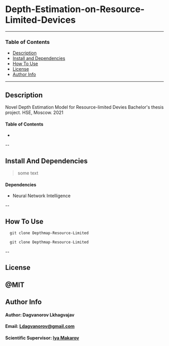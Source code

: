 # Depth-Estimation-on-Resource-Limited-Devices

---
### Table of Contents

- [Description](#description)
- [Install and Dependencies](#install-and-dependencies)
- [How To Use](#how-to-use)
- [License](#license)
- [Author Info](#author-info)
--- 
## Description
Novel Depth Estimation Model for Resource-limited Devies
Bachelor's thesis project. HSE, Moscow. 2021

#### Table of Contents
- 

--
## Install And Dependencies

> some text
#### Dependencies
- Neural Network Intelligence 

--
## How To Use

```html
  git clone Depthmap-Resource-Limited
```

```python
  git clone Depthmap-Resource-Limited
```

--
## License

**@MIT** 
--
## Author Info

#### Author: Dagvanorov Lkhagvajav 
#### Email: Ldagvanorov@gmail.com
#### Scientific Supervisor: [lya Makarov](https://www.hse.ru/en/staff/iamakarov)


